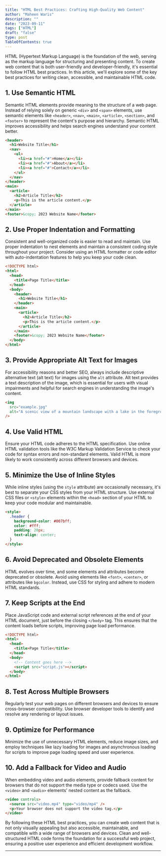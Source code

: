 ```yaml
---
title: "HTML Best Practices: Crafting High-Quality Web Content"
author: "Maheen Waris"
description: ""
date: "2023-09-11"
tags: ["HTML"]
draft: "false"
type: post
TableOfContents: true
---
```


HTML (Hypertext Markup Language) is the foundation of the web, serving as the markup language for structuring and presenting content. To create web content that is both user-friendly and developer-friendly, it's essential to follow HTML best practices. In this article, we'll explore some of the key best practices for writing clean, accessible, and maintainable HTML code.

## 1. Use Semantic HTML

Semantic HTML elements provide meaning to the structure of a web page. Instead of relying solely on generic `<div>` and `<span>` elements, use semantic elements like `<header>`, `<nav>`, `<main>`, `<article>`, `<section>`, and `<footer>` to represent the content's purpose and hierarchy. Semantic HTML improves accessibility and helps search engines understand your content better.

```html
<header>
  <h1>Website Title</h1>
  <nav>
    <ul>
      <li><a href="#">Home</a></li>
      <li><a href="#">About</a></li>
      <li><a href="#">Contact</a></li>
    </ul>
  </nav>
</header>
<main>
  <article>
    <h2>Article Title</h2>
    <p>This is the article content.</p>
  </article>
</main>
<footer>&copy; 2023 Website Name</footer>
```

## 2. Use Proper Indentation and Formatting

Consistent and well-organized code is easier to read and maintain. Use proper indentation to nest elements and maintain a consistent coding style throughout your project. Consider using an HTML formatter or code editor with auto-indentation features to help you keep your code clean.

```html
<!DOCTYPE html>
<html>
  <head>
    <title>Page Title</title>
  </head>
  <body>
    <header>
      <h1>Website Title</h1>
    </header>
    <main>
      <article>
        <h2>Article Title</h2>
        <p>This is the article content.</p>
      </article>
    </main>
    <footer>&copy; 2023 Website Name</footer>
  </body>
</html>
```

## 3. Provide Appropriate Alt Text for Images

For accessibility reasons and better SEO, always include descriptive alternative text (alt text) for images using the `alt` attribute. Alt text provides a text description of the image, which is essential for users with visual impairments and helpful for search engines in understanding the image's content.

```html
<img
  src="example.jpg"
  alt="A scenic view of a mountain landscape with a lake in the foreground"
/>
```

## 4. Use Valid HTML

Ensure your HTML code adheres to the HTML specification. Use online HTML validation tools like the W3C Markup Validation Service to check your code for syntax errors and non-standard elements. Valid HTML is more likely to work consistently across different browsers and devices.

## 5. Minimize the Use of Inline Styles

While inline styles (using the `style` attribute) are occasionally necessary, it's best to separate your CSS styles from your HTML structure. Use external CSS files or `<style>` elements within the `<head>` section of your HTML to keep your code modular and maintainable.

```html
<style>
  .header {
    background-color: #007bff;
    color: #fff;
    padding: 20px;
    text-align: center;
  }
</style>
```

## 6. Avoid Deprecated and Obsolete Elements

HTML evolves over time, and some elements and attributes become deprecated or obsolete. Avoid using elements like `<font>`, `<center>`, or attributes like `bgcolor`. Instead, use CSS for styling and adhere to modern HTML standards.

## 7. Keep Scripts at the End

Place JavaScript code and external script references at the end of your HTML document, just before the closing `</body>` tag. This ensures that the content loads before scripts, improving page load performance.

```html
<!DOCTYPE html>
<html>
  <head>
    <title>Page Title</title>
  </head>
  <body>
    <!-- Content goes here -->
    <script src="script.js"></script>
  </body>
</html>
```

## 8. Test Across Multiple Browsers

Regularly test your web pages on different browsers and devices to ensure cross-browser compatibility. Use browser developer tools to identify and resolve any rendering or layout issues.

## 9. Optimize for Performance

Minimize the use of unnecessary HTML elements, reduce image sizes, and employ techniques like lazy loading for images and asynchronous loading for scripts to improve page loading speed and user experience.

## 10. Add a Fallback for Video and Audio

When embedding video and audio elements, provide fallback content for browsers that do not support the media type or codecs used. Use the `<video>` and `<audio>` elements' nested content as the fallback.

```html
<video controls>
  <source src="video.mp4" type="video/mp4" />
  <p>Your browser does not support the video tag.</p>
</video>
```

By following these HTML best practices, you can create web content that is not only visually appealing but also accessible, maintainable, and compatible with a wide range of browsers and devices. Clean and well-structured HTML code forms the foundation for a successful web project, ensuring a positive user experience and efficient development workflow.

<script src="https://utteranc.es/client.js"
        repo="maheenwaris/Website"
        issue-term="pathname"
        theme="github-dark"
        crossorigin="anonymous"
        async>
</script>

---
